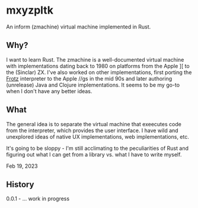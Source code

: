 # mxyzpltk

An inform (zmachine) virtual machine implemented in Rust.

## Why?

I want to learn Rust.  The zmachine is a well-documented virtual machine with implementations dating back to 1980 on platforms from the Apple ][ to the (Sinclar) ZX.  I've also worked on other implementations, first porting the [Frotz](https://www.ifwiki.org/Frotz) interpreter to the Apple //gs in the mid 90s and later authoring (unrelease) Java and Clojure implementations.  It seems to be my go-to when I don't have any better ideas.

## What

The general idea is to separate the virtual machine that exeecutes code from the interpreter, which provides the user interface.  I have wild and unexplored ideas of native UX implementations, web implementations, etc.

It's going to be sloppy - I'm still acclimating to the peculiarities of Rust and figuring out what I can get from a library vs. what I have to write myself.

Feb 19, 2023

## History
0.0.1 - ... work in progress


